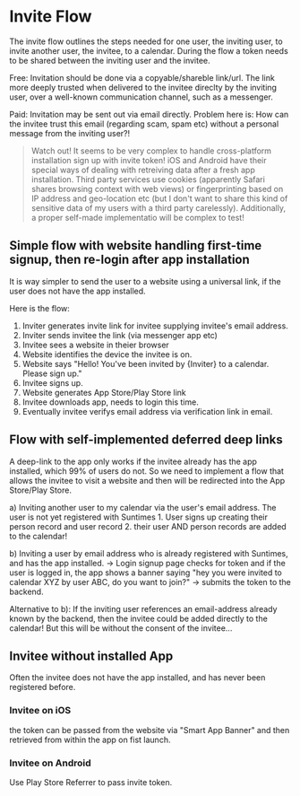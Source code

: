 # Invite Flow

The invite flow outlines the steps needed for one user, the inviting user, to invite another user, the invitee, to a calendar. During the flow a token needs to be shared between the inviting user and the invitee.

Free: Invitation should be done via a copyable/shareble link/url. The link more deeply trusted when delivered to the invitee direclty by the inviting user, over a well-known communication channel, such as a messenger.

Paid: Invitation may be sent out via email directly. Problem here is: How can the invitee trust this email (regarding scam, spam etc) without a personal message from the inviting user?!

> Watch out! It seems to be very complex to handle cross-platform installation sign up with invite token! iOS and Android have their special ways of dealing with retreiving data after a fresh app installation. Third party services use cookies (apparently Safari shares browsing context with web views) or fingerprinting based on IP address and geo-location etc (but I don't want to share this kind of sensitive data of my users with a third party carelessly). Additionally, a proper self-made implementatio will be complex to test!

## Simple flow with website handling first-time signup, then re-login after app installation

It is way simpler to send the user to a website using a universal link, if the user does not have the app installed.

Here is the flow:

1. Inviter generates invite link for invitee supplying invitee's email address.
2. Inviter sends invitee the link (via messenger app etc)
3. Invitee sees a website in theier browser
4. Website identifies the device the invitee is on.
5. Website says "Hello! You've been invited by {Inviter} to a calendar. Please sign up."
6. Invitee signs up.
7. Website generates App Store/Play Store link
8. Invitee downloads app, needs to login this time.
9. Eventually invitee verifys email address via verification link in email.


## Flow with self-implemented deferred deep links

A deep-link to the app only works if the invitee already has the app installed, which 99% of users do not. So we need to implement a flow that allows the invitee to visit a website and then will be redirected into the App Store/Play Store.

a) Inviting another user to my calendar via the user's email address. The user is not yet registered with Suntimes
    1. User signs up creating their person record and user record
    2. their user AND person records are added to the calendar!

b) Inviting a user by email address who is already registered with Suntimes, and has the app installed. -> Login signup page checks for token and if the user is logged in, the app shows a banner saying "hey you were invited to calendar XYZ by user ABC, do you want to join?" -> submits the token to the backend.

Alternative to b): If the inviting user references an email-address already known by the backend, then the invitee could be added directly to the calendar! But this will be without the consent of the invitee...

## Invitee without installed App

Often the invitee does not have the app installed, and has never been registered before.

### Invitee on iOS

the token can be passed from the website via "Smart App Banner" and then retrieved from within the app on fist launch.


### Invitee on Android

Use Play Store Referrer to pass invite token.